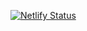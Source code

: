 [![Netlify Status](https://api.netlify.com/api/v1/badges/8509e839-2164-41f2-ab88-9b600e623bcb/deploy-status)](https://app.netlify.com/sites/lookinit/deploys)
